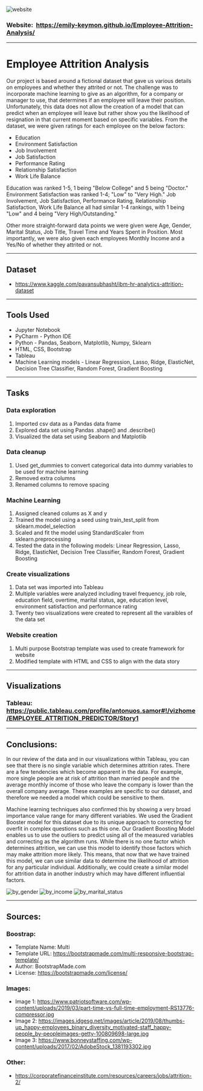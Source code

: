 ![website](https://user-images.githubusercontent.com/64673015/102019389-f0a8f680-3d38-11eb-8805-57a5716241d2.PNG)

### Website:   https://emily-keymon.github.io/Employee-Attrition-Analysis/
---
# Employee Attrition Analysis
Our project is based around a fictional dataset that gave us various details on employees and whether they attrited or not. The challenge was to incorporate machine learning to give as an algorithm, for a company or manager to use, that determines if an employee will leave their position. Unfortunately, this data does not allow the creation of a model that can predict when an employee will leave but rather show you the likelihood of resignation in that current moment based on specific variables. From the dataset, we were given ratings for each employee on the below factors:

* Education
* Environment Satisfaction
* Job Involvement
* Job Satisfaction
* Performance Rating
* Relationship Satisfaction
* Work Life Balance

Education was ranked 1-5, 1 being "Below College" and 5 being "Doctor." Environment Satisfaction was ranked 1-4; "Low" to "Very High." Job Involvement, Job Satisfaction, Performance Rating, Relationship Satisfaction, Work Life Balance all had similar 1-4 rankings, with 1 being "Low" and 4 being "Very High/Outstanding."

Other more straight-forward data points we were given were Age, Gender, Marital Status, Job Title, Travel Time and Years Spent in Position. Most importantly, we were also given each employees Monthly Income and a Yes/No of whether they attrited or not.

---
## Dataset
* https://www.kaggle.com/pavansubhasht/ibm-hr-analytics-attrition-dataset

---
## Tools Used
* Jupyter Notebook
* PyCharm - Python IDE
* Python - Pandas, Seaborn, Matplotlib, Numpy, Sklearn
* HTML, CSS, Bootstrap
* Tableau
* Machine Learning models - Linear Regression, Lasso, Ridge, ElasticNet, Decision Tree Classifier, Random Forest, Gradient Boosting

---
## Tasks
### Data exploration 
1.  Imported csv data as a Pandas data frame
2.  Explored data set using Pandas .shape() and .describe()
3.  Visualized the data set using Seaborn and Matplotlib
### Data cleanup
1.  Used get_dummies to convert categorical data into dummy variables to be used for machine learning
2.  Removed extra columns
3.  Renamed columns to remove spacing
### Machine Learning
1.  Assigned cleaned colums as X and y
2.  Trained the model using a seed using train_test_split from sklearn.model_selection
3.  Scaled and fit the model using StandardScaler from sklearn.preprocessing
4.  Tested the data in the following models:  Linear Regression, Lasso, Ridge, ElasticNet, Decision Tree Classifier, Random Forest, Gradient Boosting
### Create visualizations
1.  Data set was imported into Tableau
2. Multiple variables were analyzed including travel frequency, job role, education field, overtime, marital status, age, education level, environment satisfaction and performance rating
3.  Twenty two visualizations were created to represent all the varaibles of the data set
### Website creation
1.  Multi purpose Bootstrap template was used to create framework for website
2.  Modified template with HTML and CSS to align with the data story

---
## Visualizations
### Tableau:  https://public.tableau.com/profile/antonuos.samor#!/vizhome/EMPLOYEE_ATTRITION_PREDICTOR/Story1

---
## Conclusions:
In our review of the data and in our visualizations within Tableau, you can see that there is no single variable which determines attrition rates. There are a few tendencies which become apparent in the data. For example, more single people are at risk of attrition than married people and the average monthly income of those who leave the company is lower than the overall company average. These examples are specific to our dataset, and therefore we needed a model which could be sensitive to them.

Machine learning techniques also confirmed this by showing a very broad importance value range for many different variables. We used the Gradient Booster model for this dataset due to its unique approach to correcting for overfit in complex questions such as this one. Our Gradient Boosting Model enables us to use the outliers to predict using all of the measured variables and correcting as the algorithm runs. While there is no one factor which determines attrition, we can use this model to identify those factors which may make attrition more likely. This means, that now that we have trained this model, we can use similar data to determine the likelihood of attrition for any particular individual. Additionally, we could create a similar model for attrition data in another industry which may have different influential factors.


![by_gender](https://user-images.githubusercontent.com/64673015/102020301-01a83680-3d3e-11eb-9ac6-9c8bad019f01.PNG)
![by_income](https://user-images.githubusercontent.com/64673015/102020316-0b319e80-3d3e-11eb-8cab-a4fff84ebab7.PNG)
![by_marital_status](https://user-images.githubusercontent.com/64673015/102020319-17b5f700-3d3e-11eb-8f73-aa5aff557383.PNG)

---
## Sources:
### Boostrap:
* Template Name: Multi
* Template URL: https://bootstrapmade.com/multi-responsive-bootstrap-template/
* Author: BootstrapMade.com
* License: https://bootstrapmade.com/license/
### Images:
* Image 1:  https://www.patriotsoftware.com/wp-content/uploads/2019/03/part-time-vs-full-time-employment-RS13776-compressor.jpg
* Image 2:  https://images.idgesg.net/images/article/2019/08/thumbs-up_happy-employees_binary_diversity_motivated-staff_happy-people_by-peopleimages-getty-100809698-large.jpg
* Image 3:  https://www.bonneystaffing.com/wp-content/uploads/2017/02/AdobeStock_1381193302.jpg
### Other:
* https://corporatefinanceinstitute.com/resources/careers/jobs/attrition-2/

